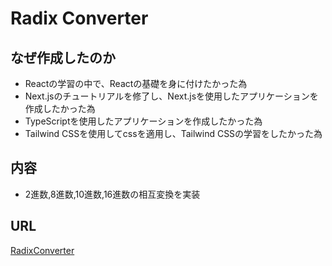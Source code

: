 # Radix Converter

## なぜ作成したのか

- Reactの学習の中で、Reactの基礎を身に付けたかった為
- Next.jsのチュートリアルを修了し、Next.jsを使用したアプリケーションを作成したかった為
- TypeScriptを使用したアプリケーションを作成したかった為
- Tailwind CSSを使用してcssを適用し、Tailwind CSSの学習をしたかった為

## 内容

- 2進数,8進数,10進数,16進数の相互変換を実装

## URL

[RadixConverter](https://radix-converter.vercel.app/)
